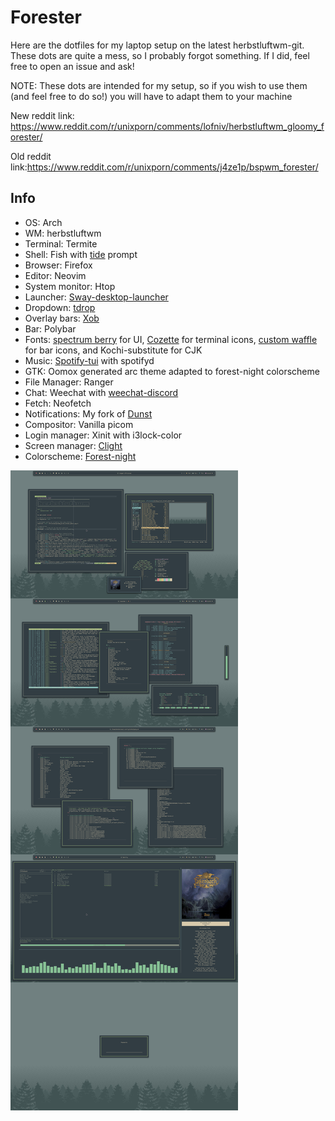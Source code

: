 # Forester

Here are the dotfiles for my laptop setup on the latest herbstluftwm-git. These dots are quite a mess, so I probably forgot something. If I did, feel free to open an issue and ask!

NOTE: These dots are intended for my setup, so if you wish to use them (and feel free to do so!) you will have to adapt them to your machine

New reddit link: https://www.reddit.com/r/unixporn/comments/lofniv/herbstluftwm_gloomy_forester/

Old reddit link:https://www.reddit.com/r/unixporn/comments/j4ze1p/bspwm_forester/

## Info
- OS: Arch
- WM: herbstluftwm
- Terminal: Termite
- Shell: Fish with [tide](https://github.com/IlanCosman/tide) prompt
- Browser: Firefox
- Editor: Neovim
- System monitor: Htop
- Launcher: [Sway-desktop-launcher](https://github.com/Biont/sway-launcher-desktop)
- Dropdown: [tdrop](https://github.com/noctuid/tdrop)
- Overlay bars: [Xob](https://github.com/florentc/xob)
- Bar: Polybar
- Fonts: [spectrum berry](https://github.com/seraxis/pcf-spectrum-berry) for UI, [Cozette](https://github.com/slavfox/Cozette) for terminal icons, [custom waffle](https://github.com/Barbarossa93/Forester/blob/main/.fonts/wafflemedium.otb) for bar icons, and Kochi-substitute for CJK
- Music: [Spotify-tui](https://github.com/Rigellute/spotify-tui) with spotifyd
- GTK: Oomox generated arc theme adapted to forest-night colorscheme
- File Manager: Ranger
- Chat: Weechat with [weechat-discord](https://github.com/terminal-discord/weechat-discord)
- Fetch: Neofetch
- Notifications: My fork of [Dunst](https://github.com/Barbarossa93/dunst)
- Compositor: Vanilla picom
- Login manager: Xinit with i3lock-color
- Screen manager: [Clight](https://github.com/FedeDP/Clight)
- Colorscheme: [Forest-night](https://github.com/sainnhe/forest-night)

<img src="https://github.com/Barbarossa93/Forester/blob/main/out.png" alt="img" align="center">
